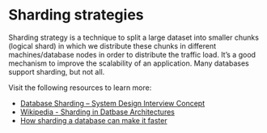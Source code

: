 # Sharding strategies

Sharding strategy is a technique to split a large dataset into smaller chunks (logical shard) in which we distribute these chunks in different machines/database nodes in order to distribute the traffic load. It’s a good mechanism to improve the scalability of an application. Many databases support sharding, but not all.

Visit the following resources to learn more:

- [Database Sharding – System Design Interview Concept](https://www.geeksforgeeks.org/database-sharding-a-system-design-concept/)
- [Wikipedia - Sharding in Datbase Architectures](https://en.wikipedia.org/wiki/Shard_(database_architecture))
- [How sharding a database can make it faster](https://stackoverflow.blog/2022/03/14/how-sharding-a-database-can-make-it-faster/)
